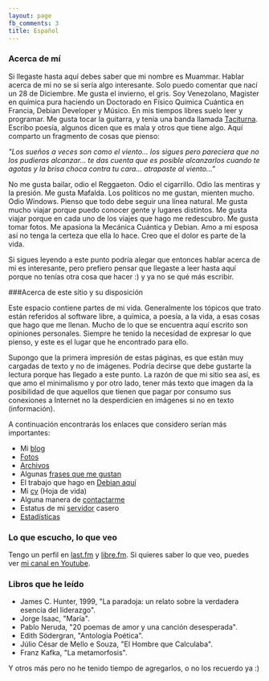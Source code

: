 ```yaml
---
layout: page
fb_comments: 3
title: Español
---
```

### Acerca de mí

Si llegaste hasta aquí debes saber que mi nombre es Muammar. Hablar acerca de
mi no se si sería algo interesante. Solo puedo comentar que nací un 28 de
Diciembre. Me gusta el invierno, el gris. Soy Venezolano, Magister en química
pura haciendo un Doctorado en Físico Química Cuántica en Francia, Debian Developer
y Músico. En mis tiempos libres suelo leer y programar. Me gusta tocar la
guitarra, y tenía una banda llamada [Taciturna](http://myspace.com/taciturnaband).
Escribo poesía, algunos dicen que es mala y otros que tiene algo. Aquí comparto
un fragmento de cosas que pienso:

_"Los sueños a veces son como el viento... los sigues pero pareciera que no los
pudieras alcanzar... te das cuenta que es posible alcanzarlos cuando te agotas
y la brisa choca contra tu cara... atrapaste al viento..."_

No me gusta bailar, odio el Reggaeton. Odio el cigarrillo. Odio las mentiras
y la presión. Me gusta Mafalda. Los políticos no me gustan, mienten mucho. Odio
Windows. Pienso que todo debe seguir una línea natural. Me gusta mucho viajar
porque puedo conocer gente y lugares distintos. Me gusta viajar porque en cada
uno de los viajes que hago me redescubro. Me gusta tomar fotos. Me apasiona la
Mecánica Cuántica y Debian. Amo a mi esposa así no tenga la certeza que ella lo
hace. Creo que el dolor es parte de la vida.

Si sigues leyendo a este punto podría alegar que entonces hablar acerca de mi
es interesante, pero prefiero pensar que llegaste a leer hasta aquí porque no
tenías otra cosa que hacer :) y ya no se qué más escribir.

###Acerca de este sitio y su disposición

Este espacio contiene partes de mi vida. Generalmente los tópicos que trato
están referidos al software libre, a química, a poesía, a la vida, a esas cosas
que hago que me llenan. Mucho de lo que se encuentra aquí escrito son opiniones
personales. Siempre he tenido la necesidad de expresar lo que pienso, y este es
el lugar que he encontrado para ello.

Supongo que la primera impresión de estas páginas, es que están muy cargadas de
texto y no de imágenes. Podría decirse que debe gustarte la lectura porque has
llegado a este punto. La razón de que mi sitio sea así, es que amo el
minimalismo y por otro lado, tener más texto que imagen da la posibilidad de
que aquellos que tienen que pagar por consumo sus conexiones a Internet no la
desperdicien en imágenes si no en texto (información).

A continuación encontrarás los enlaces que considero serían más importantes:

<ul>
    <li>Mi <a href="../blog">blog</a> </li>
    <li><a href="../fotos">Fotos</a> </li>
    <li><a href="../files">Archivos</a> </li>
    <li>Algunas <a href="./frases">frases que me gustan</a> </li>
    <li>El trabajo que hago en <a href="http://qa.debian.org/developer.php?login=muammar">Debian aquí</a></li>
    <li>Mi <a href="../files/cv/">cv</a> (Hoja de vida) </li>
    <li>Alguna manera de <a href="../contact">contactarme</a></li>
    <li>Estatus de mi <a href="../servidor">servidor</a> casero </li>
    <li><a href="http://muammar.me/awstats/awstats.pl">Estadísticas</a></li>
</ul>

### Lo que escucho, lo que veo

Tengo un perfil en [last.fm](http://www.last.fm/user/muammark)
y [libre.fm](http://libre.fm/user-profile.php?user=muammar). Si quieres saber
lo que veo, puedes ver [mi canal en Youtube](http://youtube.com/muammarelkhatib).

### Libros que he leído

- James C. Hunter, 1999, "La paradoja: un relato sobre la verdadera esencia del liderazgo".
- Jorge Isaac, "María".
- Pablo Neruda, "20 poemas de amor y una canción desesperada".
- Edith Södergran, "Antología Poética".
- Júlio César de Mello e Souza, "El Hombre que Calculaba".
- Franz Kafka, "La metamorfosis".

 Y otros más pero no he tenido tiempo de agregarlos, o no los recuerdo ya :)
